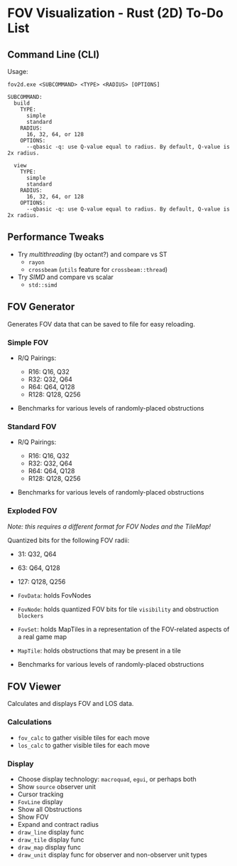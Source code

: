 # FOV Visualization - Rust (2D) To-Do List

## Command Line (CLI)

Usage:

```text
fov2d.exe <SUBCOMMAND> <TYPE> <RADIUS> [OPTIONS]

SUBCOMMAND:
  build
    TYPE:
      simple
      standard
    RADIUS:
      16, 32, 64, or 128
    OPTIONS:
      --qbasic -q: use Q-value equal to radius. By default, Q-value is 2x radius.

  view
    TYPE:
      simple
      standard
    RADIUS:
      16, 32, 64, or 128
    OPTIONS:
      --qbasic -q: use Q-value equal to radius. By default, Q-value is 2x radius.
```

## Performance Tweaks

- Try _multithreading_ (by octant?) and compare vs ST
  - `rayon`
  - `crossbeam` (`utils` feature for `crossbeam::thread`)
- Try _SIMD_ and compare vs scalar
  - `std::simd`

## FOV Generator

Generates FOV data that can be saved to file for easy reloading.

### Simple FOV

- R/Q Pairings:

  - R16: Q16, Q32
  - R32: Q32, Q64
  - R64: Q64, Q128
  - R128: Q128, Q256

- Benchmarks for various levels of randomly-placed obstructions

### Standard FOV

- R/Q Pairings:

  - R16: Q16, Q32
  - R32: Q32, Q64
  - R64: Q64, Q128
  - R128: Q128, Q256

- Benchmarks for various levels of randomly-placed obstructions

### Exploded FOV

_Note: this requires a different format for FOV Nodes and the TileMap!_

Quantized bits for the following FOV radii:

- 31: Q32, Q64
- 63: Q64, Q128
- 127: Q128, Q256

- `FovData`: holds FovNodes
- `FovNode`: holds quantized FOV bits for tile `visibility` and obstruction `blockers`
- `FovSet`: holds MapTiles in a representation of the FOV-related aspects of a real game map
- `MapTile`: holds obstructions that may be present in a tile
- Benchmarks for various levels of randomly-placed obstructions

## FOV Viewer

Calculates and displays FOV and LOS data.

### Calculations

- `fov_calc` to gather visible tiles for each move
- `los_calc` to gather visible tiles for each move

### Display

- Choose display technology: `macroquad`, `egui`, or perhaps both
- Show `source` observer unit
- Cursor tracking
- `FovLine` display
- Show all Obstructions
- Show FOV
- Expand and contract radius
- `draw_line` display func
- `draw_tile` display func
- `draw_map` display func
- `draw_unit` display func for observer and non-observer unit types
